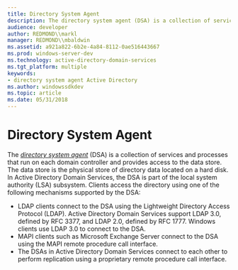 ```yaml
---
title: Directory System Agent
description: The directory system agent (DSA) is a collection of services and processes that run on each domain controller and provides access to the data store.
audience: developer
author: REDMOND\\markl
manager: REDMOND\\mbaldwin
ms.assetid: a921a822-6b2e-4a84-8112-0ae516443667
ms.prod: windows-server-dev
ms.technology: active-directory-domain-services
ms.tgt_platform: multiple
keywords:
- directory system agent Active Directory
ms.author: windowssdkdev
ms.topic: article
ms.date: 05/31/2018
---
```


# Directory System Agent

The [*directory system agent*](https://msdn.microsoft.com/library/ms681901#-ds-directory-system-agent) (DSA) is a collection of services and processes that run on each domain controller and provides access to the data store. The data store is the physical store of directory data located on a hard disk. In Active Directory Domain Services, the DSA is part of the local system authority (LSA) subsystem. Clients access the directory using one of the following mechanisms supported by the DSA:

-   LDAP clients connect to the DSA using the Lightweight Directory Access Protocol (LDAP). Active Directory Domain Services support LDAP 3.0, defined by RFC 3377, and LDAP 2.0, defined by RFC 1777. Windows clients use LDAP 3.0 to connect to the DSA.
-   MAPI clients such as Microsoft Exchange Server connect to the DSA using the MAPI remote procedure call interface.
-   The DSAs in Active Directory Domain Services connect to each other to perform replication using a proprietary remote procedure call interface.

 

 





